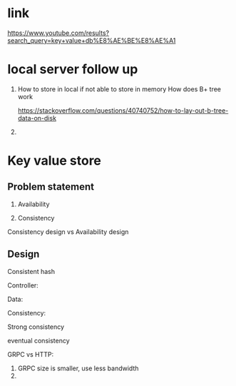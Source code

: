 
# link

https://www.youtube.com/results?search_query=key+value+db%E8%AE%BE%E8%AE%A1


# local server follow up

1. How to store in local if not able to store in memory
   How does B+ tree work

   https://stackoverflow.com/questions/40740752/how-to-lay-out-b-tree-data-on-disk

2. 

# Key value store

## Problem statement


1. Availability

2. Consistency
   

Consistency design vs Availability design

## Design

Consistent hash


   Controller:


   Data:

Consistency: 

   Strong consistency

   eventual consistency

GRPC vs HTTP:
1. GRPC size is smaller, use less bandwidth
2. 
## 